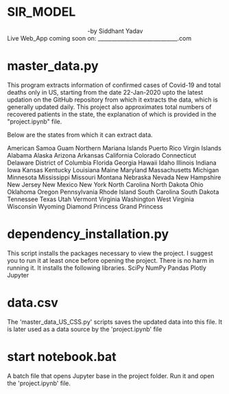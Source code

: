 # SIR_MODEL

<div align = "center"> -by Siddhant Yadav </div>
Live Web_App coming soon on: _____________________________.com

# master_data.py

This program extracts information of confirmed cases of Covid-19 and total deaths only in US, starting from the date 22-Jan-2020
upto the latest updation on the GitHub repository from which it extracts the data, which is generally updated daily. This project
also approximates total numbers of recovered patients in the state, the explanation of which is provided in the "project.ipynb" file.

Below are the states from which it can extract data.

American Samoa
Guam
Northern Mariana Islands
Puerto Rico
Virgin Islands
Alabama
Alaska
Arizona
Arkansas
California
Colorado
Connecticut
Delaware
District of Columbia
Florida
Georgia
Hawaii
Idaho
Illinois
Indiana
Iowa
Kansas
Kentucky
Louisiana
Maine
Maryland
Massachusetts
Michigan
Minnesota
Mississippi
Missouri
Montana
Nebraska
Nevada
New Hampshire
New Jersey
New Mexico
New York
North Carolina
North Dakota
Ohio
Oklahoma
Oregon
Pennsylvania
Rhode Island
South Carolina
South Dakota
Tennessee
Texas
Utah
Vermont
Virginia
Washington
West Virginia
Wisconsin
Wyoming
Diamond Princess
Grand Princess

# dependency_installation.py

This script installs the packages necessary to view the project. I suggest you to run it at least once before opening
the project. There is no harm in running it. It installs the following libraries.
SciPy
NumPy
Pandas
Plotly
Jupyter

# data.csv

The 'master_data_US_CSS.py' scripts saves the updated data into this file. It is later used as a data source by the 'project.ipynb' file

# start notebook.bat

A batch file that opens Jupyter base in the project folder. Run it and open the 'project.ipynb' file.
